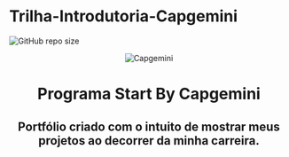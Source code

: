 # Trilha-Introdutoria-Capgemini
![GitHub repo size](https://img.shields.io/github/repo-size/AlanJoabio/DesafiodaDIO) 

<!--Banner session-->
<p align="center">
<img src="http://capgeminischool.brazilsouth.cloudapp.azure.com/pluginfile.php/1/core_admin/logo/0x200/1654009287/LogoStart2.png" alt="Capgemini" tittle="Capgemini School">
</p>

<!--Banner session-->
<p>
<h1 align="center">
Programa Start By Capgemini
</p>

<h2 align="center">
Portfólio criado com o intuito de mostrar meus projetos ao decorrer da minha carreira.
